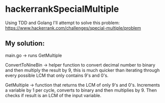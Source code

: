 # hackerrankSpecialMultiple
Using TDD and Golang I'll attempt to solve this problem: https://www.hackerrank.com/challenges/special-multiple/problem

## My solution:

main.go -> runs GetMultiple

ConvertToNineBin -> helper function to convert decimal number to binary and then multiply the result by 9, this is much quicker than iterating through every possible LCM that only contains 9's and 0's.

GetMultiple -> function that returns the LCM of only 9's and 0's. Increments a variable by 1 per cycle, converts to binary and then multiplies by 9. Then checks if result is an LCM of the input variable.